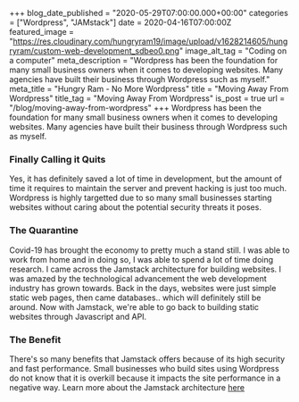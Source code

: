 +++
blog_date_published = "2020-05-29T07:00:00.000+00:00"
categories = ["Wordpress", "JAMstack"]
date = 2020-04-16T07:00:00Z
featured_image = "https://res.cloudinary.com/hungryram19/image/upload/v1628214605/hungryram/custom-web-development_sdbeo0.png"
image_alt_tag = "Coding on a computer"
meta_description = "Wordpress has been the foundation for many small business owners when it comes to developing websites. Many agencies have built their business through Wordpress such as myself."
meta_title = "Hungry Ram - No More Wordpress"
title = "Moving Away From Wordpress"
title_tag = "Moving Away From Wordpress"
is_post = true
url = "/blog/moving-away-from-wordpress"
+++
Wordpress has been the foundation for many small business owners when it comes to developing websites. Many agencies have built their business through Wordpress such as myself.

### Finally Calling it Quits

Yes, it has definitely saved a lot of time in development, but the amount of time it requires to maintain the server and prevent hacking is just too much. Wordpress is highly targetted due to so many small businesses starting websites without caring about the potential security threats it poses.

### The Quarantine

Covid-19 has brought the economy to pretty much a stand still. I was able to work from home and in doing so, I was able to spend a lot of time doing research. I came across the Jamstack architecture for building websites. I was amazed by the technological advancement the web development industry has grown towards. Back in the days, websites were just simple static web pages, then came databases.. which will definitely still be around. Now with Jamstack, we're able to go back to building static websites through Javascript and API.

### The Benefit

There's so many benefits that Jamstack offers because of its high security and fast performance. Small businesses who build sites using Wordpress do not know that it is overkill because it impacts the site performance in a negative way. Learn more about the Jamstack architecture [here](https://jamstack.org)